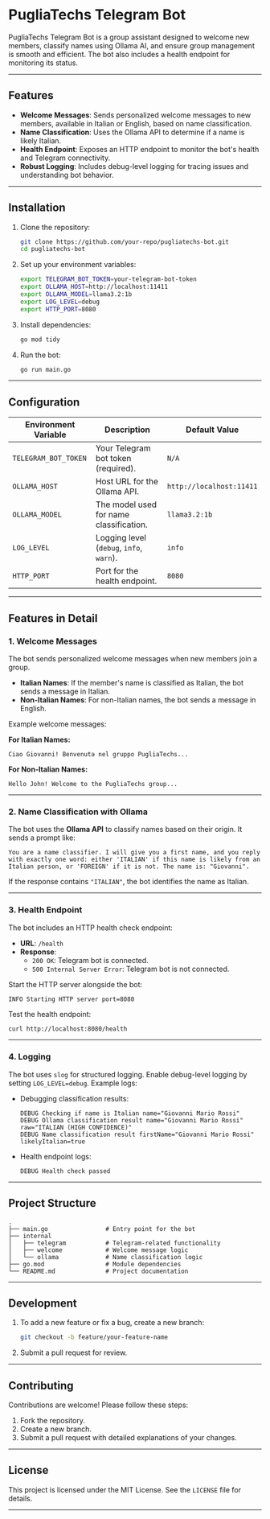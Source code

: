 # PugliaTechs Telegram Bot

PugliaTechs Telegram Bot is a group assistant designed to welcome new members, classify names using Ollama AI, and ensure group management is smooth and efficient. The bot also includes a health endpoint for monitoring its status.

---

## Features

- **Welcome Messages**: Sends personalized welcome messages to new members, available in Italian or English, based on name classification.
- **Name Classification**: Uses the Ollama API to determine if a name is likely Italian.
- **Health Endpoint**: Exposes an HTTP endpoint to monitor the bot's health and Telegram connectivity.
- **Robust Logging**: Includes debug-level logging for tracing issues and understanding bot behavior.

---

## Installation

1. Clone the repository:

   ```bash
   git clone https://github.com/your-repo/pugliatechs-bot.git
   cd pugliatechs-bot
   ```

2. Set up your environment variables:

   ```bash
   export TELEGRAM_BOT_TOKEN=your-telegram-bot-token
   export OLLAMA_HOST=http://localhost:11411
   export OLLAMA_MODEL=llama3.2:1b
   export LOG_LEVEL=debug
   export HTTP_PORT=8080
   ```

3. Install dependencies:

   ```bash
   go mod tidy
   ```

4. Run the bot:

   ```bash
   go run main.go
   ```

---

## Configuration

| Environment Variable   | Description                                  | Default Value            |
|------------------------|----------------------------------------------|--------------------------|
| `TELEGRAM_BOT_TOKEN`   | Your Telegram bot token (required).          | `N/A`                    |
| `OLLAMA_HOST`          | Host URL for the Ollama API.                 | `http://localhost:11411` |
| `OLLAMA_MODEL`         | The model used for name classification.      | `llama3.2:1b`            |
| `LOG_LEVEL`            | Logging level (`debug`, `info`, `warn`).     | `info`                   |
| `HTTP_PORT`            | Port for the health endpoint.                | `8080`                   |

---

## Features in Detail

### 1. Welcome Messages
The bot sends personalized welcome messages when new members join a group.

- **Italian Names**: If the member's name is classified as Italian, the bot sends a message in Italian.
- **Non-Italian Names**: For non-Italian names, the bot sends a message in English.

Example welcome messages:

**For Italian Names:**
```
Ciao Giovanni! Benvenutə nel gruppo PugliaTechs...
```

**For Non-Italian Names:**
```
Hello John! Welcome to the PugliaTechs group...
```

---

### 2. Name Classification with Ollama
The bot uses the **Ollama API** to classify names based on their origin. It sends a prompt like:

```plaintext
You are a name classifier. I will give you a first name, and you reply with exactly one word: either 'ITALIAN' if this name is likely from an Italian person, or 'FOREIGN' if it is not. The name is: "Giovanni".
```

If the response contains `"ITALIAN"`, the bot identifies the name as Italian.

---

### 3. Health Endpoint
The bot includes an HTTP health check endpoint:

- **URL**: `/health`
- **Response**:
  - `200 OK`: Telegram bot is connected.
  - `500 Internal Server Error`: Telegram bot is not connected.

Start the HTTP server alongside the bot:

```plaintext
INFO Starting HTTP server port=8080
```

Test the health endpoint:

```bash
curl http://localhost:8080/health
```

---

### 4. Logging
The bot uses `slog` for structured logging. Enable debug-level logging by setting `LOG_LEVEL=debug`. Example logs:

- Debugging classification results:
  ```plaintext
  DEBUG Checking if name is Italian name="Giovanni Mario Rossi"
  DEBUG Ollama classification result name="Giovanni Mario Rossi" raw="ITALIAN (HIGH CONFIDENCE)"
  DEBUG Name classification result firstName="Giovanni Mario Rossi" likelyItalian=true
  ```

- Health endpoint logs:
  ```plaintext
  DEBUG Health check passed
  ```

---

## Project Structure

```
.
├── main.go                # Entry point for the bot
├── internal
│   ├── telegram           # Telegram-related functionality
│   ├── welcome            # Welcome message logic
│   └── ollama             # Name classification logic
├── go.mod                 # Module dependencies
└── README.md              # Project documentation
```

---

## Development

1. To add a new feature or fix a bug, create a new branch:
   ```bash
   git checkout -b feature/your-feature-name
   ```

2. Submit a pull request for review.

---

## Contributing

Contributions are welcome! Please follow these steps:
1. Fork the repository.
2. Create a new branch.
3. Submit a pull request with detailed explanations of your changes.

---

## License

This project is licensed under the MIT License. See the `LICENSE` file for details.

---

